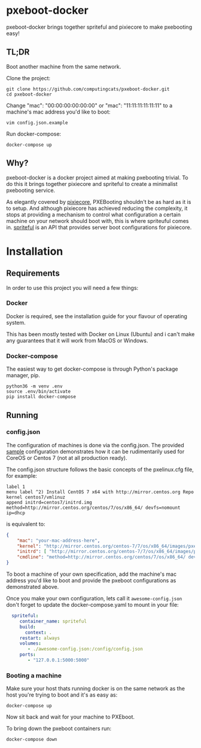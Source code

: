 # pxeboot-docker
pxeboot-docker brings together spriteful and pixiecore to make pxebooting easy!


## TL;DR
Boot another machine from the same network.

Clone the project:
```shell
git clone https://github.com/computingcats/pxeboot-docker.git
cd pxeboot-docker
```
Change "mac": "00:00:00:00:00:00" or  "mac": "11:11:11:11:11:11" to a machine's mac address you'd like to boot:
```shell
vim config.json.example
```
Run docker-compose:
```shell
docker-compose up
```

## Why?
pxeboot-docker is a docker project aimed at making pxebooting trivial. To do this it brings together pixiecore and spriteful to create a minimalist pxebooting service. 

As elegantly covered by [pixiecore](https://github.com/danderson/netboot/tree/master/pixiecore), PXEBooting shouldn't be as hard as it is to setup. And although pixiecore has achieved reducing the complexity, it stops at providing a mechanism to control what configuration a certain machine on your network should boot with, this is where spriteuful comes in. [spriteful](https://github.com/computingcats/spriteful) is an API that provides server boot configurations for pixiecore. 

# Installation

## Requirements
In order to use this project you will need a few things:
### Docker
Docker is required, see the installation guide for your flavour of operating system.

This has been mostly tested with Docker on Linux (Ubuntu) and i can't make any guarantees that it will work from MacOS or Windows. 
### Docker-compose
The easiest way to get docker-compose is through Python's package manager, pip.

```
python36 -m venv .env
source .env/bin/activate
pip install docker-compose
```

## Running

### config.json
The configuration of machines is done via the config.json. The provided [sample](config.json.example) configuration demonstrates how it can be rudimentarily used for CoreOS or Centos 7 (not at all production ready). 

The config.json structure follows the basic concepts of the pxelinux.cfg file, for example:

```text
label 1
menu label ^2) Install CentOS 7 x64 with http://mirror.centos.org Repo
kernel centos7/vmlinuz
append initrd=centos7/initrd.img method=http://mirror.centos.org/centos/7/os/x86_64/ devfs=nomount ip=dhcp
```
is equivalent to:
```json
{
    "mac": "your-mac-address-here",
    "kernel": "http://mirror.centos.org/centos-7/7/os/x86_64/images/pxeboot/vmlinuz",
    "initrd": [ "http://mirror.centos.org/centos-7/7/os/x86_64/images/pxeboot/initrd.img" ],
    "cmdline": "method=http://mirror.centos.org/centos/7/os/x86_64/ devfs=nomount ip=dhcp"
}
```

To boot a machine of your own specification, add the machine's mac address you'd like to boot and provide the pxeboot configurations as demonstrated above.

Once you make your own configuration, lets call it ```awesome-config.json``` don't forget to update the docker-compose.yaml to mount in your file:
```yaml
  spriteful:
     container_name: spriteful
     build:
       context: .
     restart: always
     volumes:
        - ./awesome-config.json:/config/config.json
     ports:
        - "127.0.0.1:5000:5000" 
```

### Booting a machine 
Make sure your host thats running docker is on the same network as the host you're trying to boot and it's as easy as:
```shell
docker-compose up
```
Now sit back and wait for your machine to PXEboot.

To bring down the pxeboot containers run:
```shell
docker-compose down
```